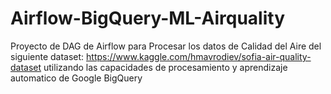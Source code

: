 # Airflow-BigQuery-ML-Airquality

Proyecto de DAG de Airflow para Procesar los datos de Calidad del Aire del
siguiente dataset: https://www.kaggle.com/hmavrodiev/sofia-air-quality-dataset
utilizando las capacidades de procesamiento y aprendizaje automatico de Google BigQuery